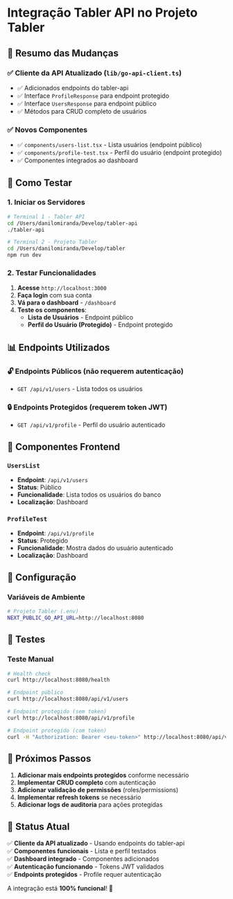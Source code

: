# Integração Tabler API no Projeto Tabler

## 🎯 **Resumo das Mudanças**

### ✅ **Cliente da API Atualizado** (`lib/go-api-client.ts`)
- ✅ Adicionados endpoints do tabler-api
- ✅ Interface `ProfileResponse` para endpoint protegido
- ✅ Interface `UsersResponse` para endpoint público
- ✅ Métodos para CRUD completo de usuários

### ✅ **Novos Componentes**
- ✅ `components/users-list.tsx` - Lista usuários (endpoint público)
- ✅ `components/profile-test.tsx` - Perfil do usuário (endpoint protegido)
- ✅ Componentes integrados ao dashboard

## 🚀 **Como Testar**

### 1. Iniciar os Servidores

```bash
# Terminal 1 - Tabler API
cd /Users/danilomiranda/Develop/tabler-api
./tabler-api

# Terminal 2 - Projeto Tabler
cd /Users/danilomiranda/Develop/tabler
npm run dev
```

### 2. Testar Funcionalidades

1. **Acesse** `http://localhost:3000`
2. **Faça login** com sua conta
3. **Vá para o dashboard** - `/dashboard`
4. **Teste os componentes**:
   - **Lista de Usuários** - Endpoint público
   - **Perfil do Usuário (Protegido)** - Endpoint protegido

## 📊 **Endpoints Utilizados**

### 🔓 **Endpoints Públicos** (não requerem autenticação)
- `GET /api/v1/users` - Lista todos os usuários

### 🔒 **Endpoints Protegidos** (requerem token JWT)
- `GET /api/v1/profile` - Perfil do usuário autenticado

## 🎨 **Componentes Frontend**

### `UsersList`
- **Endpoint**: `/api/v1/users`
- **Status**: Público
- **Funcionalidade**: Lista todos os usuários do banco
- **Localização**: Dashboard

### `ProfileTest`
- **Endpoint**: `/api/v1/profile`
- **Status**: Protegido
- **Funcionalidade**: Mostra dados do usuário autenticado
- **Localização**: Dashboard

## 🔧 **Configuração**

### Variáveis de Ambiente
```bash
# Projeto Tabler (.env)
NEXT_PUBLIC_GO_API_URL=http://localhost:8080
```

## 🧪 **Testes**

### Teste Manual
```bash
# Health check
curl http://localhost:8080/health

# Endpoint público
curl http://localhost:8080/api/v1/users

# Endpoint protegido (sem token)
curl http://localhost:8080/api/v1/profile

# Endpoint protegido (com token)
curl -H "Authorization: Bearer <seu-token>" http://localhost:8080/api/v1/profile
```

## 📝 **Próximos Passos**

1. **Adicionar mais endpoints protegidos** conforme necessário
2. **Implementar CRUD completo** com autenticação
3. **Adicionar validação de permissões** (roles/permissions)
4. **Implementar refresh tokens** se necessário
5. **Adicionar logs de auditoria** para ações protegidas

## 🎉 **Status Atual**

✅ **Cliente da API atualizado** - Usando endpoints do tabler-api  
✅ **Componentes funcionais** - Lista e perfil testados  
✅ **Dashboard integrado** - Componentes adicionados  
✅ **Autenticação funcionando** - Tokens JWT validados  
✅ **Endpoints protegidos** - Profile requer autenticação  

A integração está **100% funcional**! 🚀 